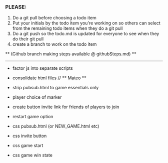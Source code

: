 ### PLEASE:
1. Do a git pull before choosing a todo item
2. Put your initials by the todo item you're working on so others can select from the remaining todo items when they do a git pull
3. Do a git push so the todo.md is updated for everyone to see when they do their git pull
4. create a branch to work on the todo item

** (Github branch making steps available @ githubSteps.md) **

---
* factor js into separate scripts

* consolidate html files // ** Mateo **

* strip pubsub.html to game essentials only

* player choice of marker

* create button invite link for friends of players to join

* restart game option

* css pubsub.html (or NEW_GAME.html etc)

* css invite button

* css game start

* css game win state

